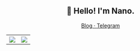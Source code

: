 ### 

<!--
**Konano/Konano** is a ✨ _special_ ✨ repository because its `README.md` (this file) appears on your GitHub profile.

Here are some ideas to get you started:

- 🔭 I’m currently working on ...
- 🌱 I’m currently learning ...
- 👯 I’m looking to collaborate on ...
- 🤔 I’m looking for help with ...
- 💬 Ask me about ...
- 📫 How to reach me: ...
- 😄 Pronouns: ...
- ⚡ Fun fact: ...
-->

<h2 align="center">👋 Hello! I'm Nano.</h2>
<p align="center">
  <a href="https://nano.ac/">
  Blog · 
  </a>
  <a href="https://t.me/NanoApe">
  Telegram
  </a>
</p>

<table style="width:100%">
  <tr>
    <th><a href="https://github.com/Konano">
      <img src="https://github-readme-stats.vercel.app/api?username=Konano&show_icons=true&hide_border=true&count_private=true&include_all_commits=true" />
    </a></th>
    <th><a href="https://github.com/Konano">
      <img src="https://github-readme-stats.vercel.app/api/top-langs/?username=Konano&layout=compact&langs_count=8" />
    </a></th>
  </tr>
</table>
